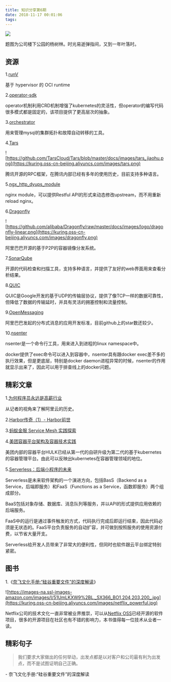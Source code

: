 ```yaml
---
title: 知识分享第6期
date: 2018-11-17 00:01:06
tags:
---
```

![](https://kuring.oss-cn-beijing.aliyuncs.com/images/leaves.jpeg)

题图为公司楼下公园的杨树林。时光易逝弹指间，又到一年叶落时。

## 资源

1.[runV](https://github.com/hyperhq/runv)

基于 hypervisor 的 OCI runtime

2.[operator-sdk](https://github.com/operator-framework/operator-sdk)

operator机制利用CRD机制增强了kubernetes的灵活性，但operator的编写代码很多模式都是固定的，该项目提供了更高层次的抽象。

3.[orchestrator](https://github.com/github/orchestrator)

用来管理mysql的集群拓扑和故障自动转移的工具。

4.[Tars](https://github.com/TarsCloud/Tars)

![https://github.com/TarsCloud/Tars/blob/master/docs/images/tars_jiaohu.png](https://kuring.oss-cn-beijing.aliyuncs.com/images/tars.png)

腾讯开源的RPC框架，在腾讯内部已经有多年的使用历史，目前支持多种语言。

5.[ngx_http_dyups_module](https://github.com/yzprofile/ngx_http_dyups_module)

nginx module，可以提供Restful API的形式来动态修改upstream，而不用重新reload nginx。

6.[Dragonfly](https://github.com/alibaba/Dragonfly)

![https://github.com/alibaba/Dragonfly/raw/master/docs/images/logo/dragonfly-linear.png](https://kuring.oss-cn-beijing.aliyuncs.com/images/dragonfly.png)

阿里巴巴开源的基于P2P的容器镜像分发系统。

7.[SonarQube](https://www.sonarqube.org/)

开源的代码检查和扫描工具，支持多种语言，并提供了友好的web界面用来查看分析结果。

8.[QUIC](https://www.chromium.org/quic)

QUIC是Google开发的基于UDP的传输层协议，提供了像TCP一样的数据可靠性，但降低了数据的传输延时，并具有灵活的拥塞控制和流量控制。

9.[OpenMessaging](http://openmessaging.cloud/)

阿里巴巴发起的分布式消息的应用开发标准，目前github上的star数还较少。

10.[nsenter](https://github.com/jpetazzo/nsenter)

nsenter是一个命令行工具，用来进入到进程的linux namespace中。

docker提供了exec命令可以进入到容器中，nsenter具有跟docker exec差不多的执行效果，但是更底层，特别是docker daemon进程异常的时候，nsenter的作用就显示出来了，因此可以用于排查线上的docker问题。

## 精彩文章

1.[为何程序员永远是高薪行业](http://mp.weixin.qq.com/s?__biz=MzIxNzYxMTU0OQ==&mid=2247486289&idx=1&sn=36950b6c33abbd0fd34dc04c231a1444&chksm=97f66723a081ee35c294fb332f5a530a29d5d69b39b6b77b128efd1260b2222bba622ec3c013&mpshare=1&scene=1&srcid=1026F66EebJRZ6bqonnBKBVi%23rd)

从记者的视角来了解阿里云的历史。

2.[Harbor传奇（1）- Harbor前世](https://mp.weixin.qq.com/s?__biz=MzIwODAzNTA2NQ==&mid=2651219445&idx=1&sn=2cf373851086355ae4ad26cd741480cf&chksm=8cfb8863bb8c01759b536ce04af5d04d8f149701626caa97e73a4012ba059584d63737cf8a3e&mpshare=1&scene=1&srcid=1029OVgZCxr32GyIFbfqKuEs%23rd)

3.[蚂蚁金服 Service Mesh 实践探索](https://mp.weixin.qq.com/s?__biz=MjM5MDE0Mjc4MA==&mid=2651010202&idx=1&sn=742179879a25d526402a5b561b769ed1&chksm=bdbeccc98ac945df391f1b54f06495868a683002ac9fb71a80fc001e10344a991d36019ad1f4&mpshare=1&scene=1&srcid=1031sNSkczy7L8lzRXMgWXlv%23rd)

4.[美团容器平台架构及容器技术实践](https://mp.weixin.qq.com/s?__biz=MjM5NjQ5MTI5OA==&mid=2651749434&idx=1&sn=92dcd59d05984eaa036e7fa804fccf20&chksm=bd12a5778a652c61f4a181c1967dbcf120dd16a47f63a5779fbf931b476e6e712e02d7c7e3a3&mpshare=1&scene=1&srcid=1115JtuwzXeezCv5UkmOcrFw%23rd)

美团内部的容器平台HULK已经从第一代的自研升级为第二代的基于kubernetes的容器管理平台。由此可以反映出kubernetes在容器管理领域的地位。

5.[Serverless：后端小程序的未来](https://mp.weixin.qq.com/s?__biz=MzAxOTAzMDEwMA==&mid=2652507564&idx=1&sn=cfedc29419e54987803197d8b975df62&chksm=8023e497b7546d81d4b68778c78cd3cc8fb7d0e746e385119c7b9e332ec599495da3017d0cda&mpshare=1&scene=1&srcid=1111C1S9Vcyb1bDDgLiCVIfS%23rd)

Serverless是未来软件架构的一个演进方向，包括BasS（Backend as a Service，后端即服务）和FaaS（Functions as a Service，函数即服务）两个组成部分。

BaaS包括对象存储、数据库、消息队列等服务，并以API的形式提供应用依赖的后端服务。

FaaS中的运行是通过事件触发的方式，代码执行完成后即运行结束，因此代码必须是无状态的。FaaS平台负责服务的自动扩容，并可做到按照服务的使用资源付费，以节省大量开支。

Serverless给开发人员带来了非常大的便利性，但同时也软件跟云平台绑定特别紧密。

## 图书

1.《[奈飞文化手册:“硅谷重要文件”的深度解读](https://www.amazon.cn/dp/B07J34BKTL)》

![https://images-na.ssl-images-amazon.com/images/I/51UmLKXW9%2BL._SX366_BO1,204,203,200_.jpg](https://kuring.oss-cn-beijing.aliyuncs.com/images/netflix_powerful.jpg)

Netflix公司的技术文化一直非常被业界推崇，可以从[Netflix OSS](https://netflix.github.io/)已经开源的软件项目，很多的开源项目在社区也有不错的影响力，本书值得每一位技术从业者一读。

## 精彩句子

> 我们要求大家做出的任何举动，出发点都是以对客户和公司最有利为出发点，而不是试图证明自己正确。

\- 奈飞文化手册:“硅谷重要文件”的深度解读

